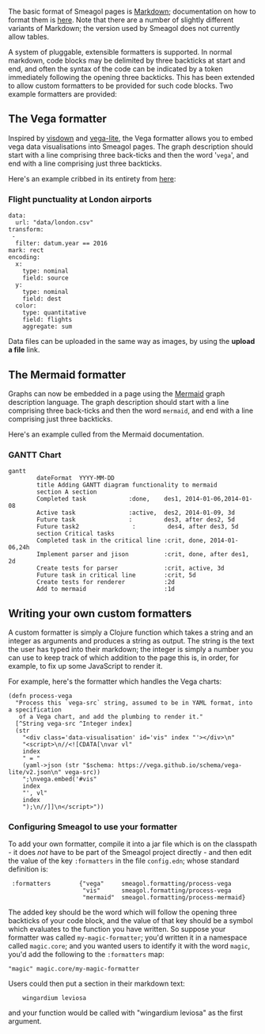 The basic format of Smeagol pages is [Markdown](https://daringfireball.net/projects/markdown/); documentation on how to format them is [here](https://daringfireball.net/projects/markdown/syntax). Note that there are a number of slightly different variants of Markdown; the version used by Smeagol does not currently allow tables.

A system of pluggable, extensible formatters is supported. In normal markdown, code blocks may be delimited by three backticks at start and end, and often the syntax of the code can be indicated by a token immediately following the opening three backticks. This has been extended to allow custom formatters to be provided for such code blocks. Two example formatters are provided:

## The Vega formatter

Inspired by [visdown](https://visdown.com/) and [vega-lite](https://vega.github.io/vega-lite/docs/), the Vega formatter allows you to embed vega data visualisations into Smeagol pages. The graph description should start with a line comprising three back-ticks and then the word '`vega`', and end with a line comprising just three backticks.

Here's an example cribbed in its entirety from [here](http://visdown.amitkaps.com/london):

### Flight punctuality at London airports

```vega
data:
  url: "data/london.csv"
transform:
 -
  filter: datum.year == 2016
mark: rect
encoding:
  x:
    type: nominal
    field: source
  y:
    type: nominal
    field: dest
  color:
    type: quantitative
    field: flights
    aggregate: sum
```

Data files can be uploaded in the same way as images, by using the **upload a file** link.

## The Mermaid formatter

Graphs can now be embedded in a page using the [Mermaid](https://mermaid-js.github.io/mermaid/#/) graph description language. The graph description should start with a line comprising three back-ticks and then the word `mermaid`, and end with a line comprising just three backticks.

Here's an example culled from the Mermaid documentation.

### GANTT Chart

```mermaid
gantt
        dateFormat  YYYY-MM-DD
        title Adding GANTT diagram functionality to mermaid
        section A section
        Completed task            :done,    des1, 2014-01-06,2014-01-08
        Active task               :active,  des2, 2014-01-09, 3d
        Future task               :         des3, after des2, 5d
        Future task2               :         des4, after des3, 5d
        section Critical tasks
        Completed task in the critical line :crit, done, 2014-01-06,24h
        Implement parser and jison          :crit, done, after des1, 2d
        Create tests for parser             :crit, active, 3d
        Future task in critical line        :crit, 5d
        Create tests for renderer           :2d
        Add to mermaid                      :1d
```

## Writing your own custom formatters

A custom formatter is simply a Clojure function which takes a string and an integer as arguments and produces a string as output. The string is the text the user has typed into their markdown; the integer is simply a number you can use to keep track of which addition to the page this is, in order, for example, to fix up some JavaScript to render it.

For example, here's the formatter which handles the Vega charts:

    (defn process-vega
      "Process this `vega-src` string, assumed to be in YAML format, into a specification
       of a Vega chart, and add the plumbing to render it."
      [^String vega-src ^Integer index]
      (str
        "<div class='data-visualisation' id='vis" index "'></div>\n"
        "<script>\n//<![CDATA[\nvar vl"
        index
        " = "
        (yaml->json (str "$schema: https://vega.github.io/schema/vega-lite/v2.json\n" vega-src))
        ";\nvega.embed('#vis"
        index
        "', vl"
        index
        ");\n//]]\n</script>"))

### Configuring Smeagol to use your formatter

To add your own formatter, compile it into a jar file which is on the classpath - it does *not* have to be part of the Smeagol project directly - and then edit the value of the key `:formatters` in the file `config.edn`; whose standard definition is:

     :formatters        {"vega"     smeagol.formatting/process-vega
                         "vis"      smeagol.formatting/process-vega
                         "mermaid"  smeagol.formatting/process-mermaid}

The added key should be the word which will follow the opening three backticks of your code block, and the value of that key should be a symbol which evaluates to the function you have written. So suppose your formatter was called `my-magic-formatter`; you'd written it in a namespace called `magic.core`; and you wanted users to identify it with the word `magic`, you'd add the following to the `:formatters` map:

    "magic" magic.core/my-magic-formatter

Users could then put a section in their markdown text:

```backticks magic
    wingardium leviosa
```

and your function would be called with "wingardium leviosa" as the first argument.
